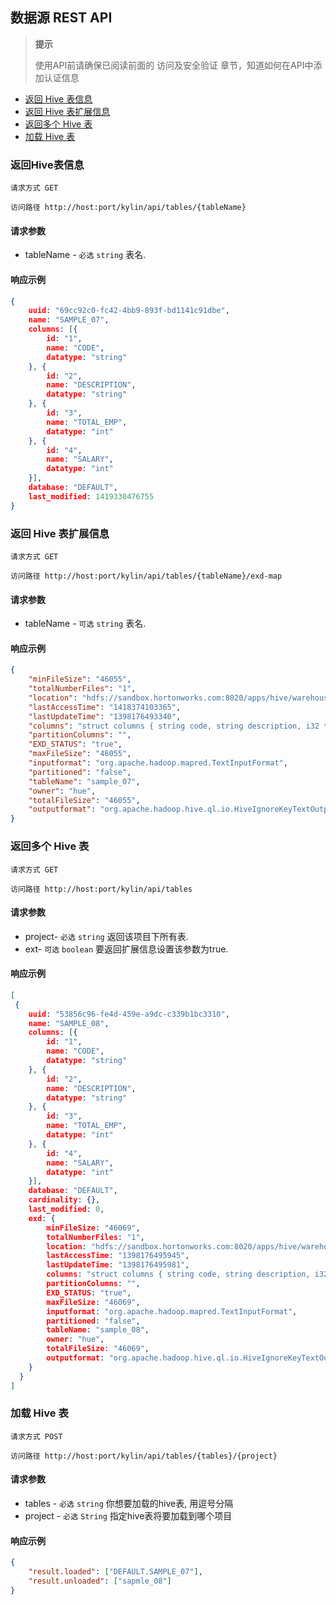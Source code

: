 ## 数据源 REST API
> **提示**
>
> 使用API前请确保已阅读前面的 访问及安全验证 章节，知道如何在API中添加认证信息
>


* [返回 Hive 表信息](#get-hive-table)
* [返回 Hive 表扩展信息](#get-hive-table-extend-info)
* [返回多个 Hive 表](#get-hive-tables)
* [加载 Hive 表](#load-hive-tables)

### 返回Hive表信息
`请求方式 GET`

`访问路径 http://host:port/kylin/api/tables/{tableName}`

#### 请求参数
* tableName - `必选` `string` 表名.

#### 响应示例
```json
{
    uuid: "69cc92c0-fc42-4bb9-893f-bd1141c91dbe",
    name: "SAMPLE_07",
    columns: [{
        id: "1",
        name: "CODE",
        datatype: "string"
    }, {
        id: "2",
        name: "DESCRIPTION",
        datatype: "string"
    }, {
        id: "3",
        name: "TOTAL_EMP",
        datatype: "int"
    }, {
        id: "4",
        name: "SALARY",
        datatype: "int"
    }],
    database: "DEFAULT",
    last_modified: 1419330476755
}
```

### 返回 Hive 表扩展信息
`请求方式 GET`

`访问路径 http://host:port/kylin/api/tables/{tableName}/exd-map`

#### 请求参数
* tableName - `可选` `string` 表名.

#### 响应示例
```json
{
    "minFileSize": "46055",
    "totalNumberFiles": "1",
    "location": "hdfs://sandbox.hortonworks.com:8020/apps/hive/warehouse/sample_07",
    "lastAccessTime": "1418374103365",
    "lastUpdateTime": "1398176493340",
    "columns": "struct columns { string code, string description, i32 total_emp, i32 salary}",
    "partitionColumns": "",
    "EXD_STATUS": "true",
    "maxFileSize": "46055",
    "inputformat": "org.apache.hadoop.mapred.TextInputFormat",
    "partitioned": "false",
    "tableName": "sample_07",
    "owner": "hue",
    "totalFileSize": "46055",
    "outputformat": "org.apache.hadoop.hive.ql.io.HiveIgnoreKeyTextOutputFormat"
}
```

### 返回多个 Hive 表
`请求方式 GET`

`访问路径 http://host:port/kylin/api/tables`

#### 请求参数
* project- `必选` `string` 返回该项目下所有表.
* ext- `可选` `boolean`  要返回扩展信息设置该参数为true.

#### 响应示例
```json
[
 {
    uuid: "53856c96-fe4d-459e-a9dc-c339b1bc3310",
    name: "SAMPLE_08",
    columns: [{
        id: "1",
        name: "CODE",
        datatype: "string"
    }, {
        id: "2",
        name: "DESCRIPTION",
        datatype: "string"
    }, {
        id: "3",
        name: "TOTAL_EMP",
        datatype: "int"
    }, {
        id: "4",
        name: "SALARY",
        datatype: "int"
    }],
    database: "DEFAULT",
    cardinality: {},
    last_modified: 0,
    exd: {
        minFileSize: "46069",
        totalNumberFiles: "1",
        location: "hdfs://sandbox.hortonworks.com:8020/apps/hive/warehouse/sample_08",
        lastAccessTime: "1398176495945",
        lastUpdateTime: "1398176495981",
        columns: "struct columns { string code, string description, i32 total_emp, i32 salary}",
        partitionColumns: "",
        EXD_STATUS: "true",
        maxFileSize: "46069",
        inputformat: "org.apache.hadoop.mapred.TextInputFormat",
        partitioned: "false",
        tableName: "sample_08",
        owner: "hue",
        totalFileSize: "46069",
        outputformat: "org.apache.hadoop.hive.ql.io.HiveIgnoreKeyTextOutputFormat"
    }
  }
]
```

### 加载 Hive 表
`请求方式 POST`

`访问路径 http://host:port/kylin/api/tables/{tables}/{project}`

#### 请求参数
* tables - `必选` `string` 你想要加载的hive表, 用逗号分隔
* project - `必选` `String`  指定hive表将要加载到哪个项目

#### 响应示例
```json
{
    "result.loaded": ["DEFAULT.SAMPLE_07"],
    "result.unloaded": ["sapmle_08"]
}
```